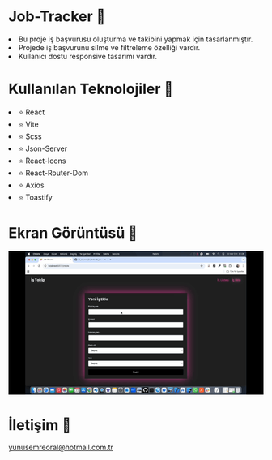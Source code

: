 # Job-Tracker 💼

<li>Bu proje iş başvurusu oluşturma ve takibini yapmak için tasarlanmıştır.</li>
<li>Projede iş başvurunu silme ve filtreleme özelliği vardır.</li>
<li>Kullanıcı dostu responsive tasarımı vardır.</li>

# Kullanılan Teknolojiler 🎨

<li>⭐ React</li>
<li>⭐ Vite</li>
<li>⭐ Scss</li>
<li>⭐ Json-Server</li>
<li>⭐ React-Icons</li>
<li>⭐ React-Router-Dom</li>
<li>⭐ Axios</li>
<li>⭐ Toastify</li>

# Ekran Görüntüsü 🎥
<img src="jobtracker.gif" width="auto">      

# İletişim 📩
yunusemreoral@hotmail.com.tr

